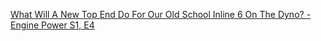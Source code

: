 [What Will A New Top End Do For Our Old School Inline 6 On The Dyno? - Engine Power S1, E4](https://youtu.be/6PVpBqntlVI)
